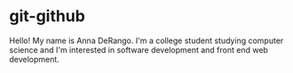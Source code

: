 # git-github
Hello! My name is Anna DeRango. I'm a college student studying computer science and I'm interested in software development and front end web development. 
